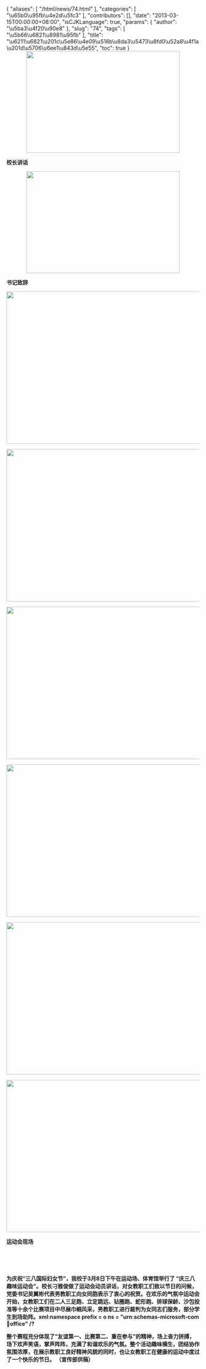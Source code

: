 {
    "aliases": [
        "/html/news/74.html"
    ],
    "categories": [
        "\u65b0\u95fb\u4e2d\u5fc3"
    ],
    "contributors": [],
    "date": "2013-03-15T00:00:00+08:00",
    "isCJKLanguage": true,
    "params": {
        "author": "\u5ba3\u4f20\u90e8"
    },
    "slug": "74",
    "tags": [
        "\u5b66\u6821\u8981\u95fb"
    ],
    "title": "\u6211\u6821\u201c\u5e86\u4e09\u516b\u8da3\u5473\u8fd0\u52a8\u4f1a\u201d\u5706\u6ee1\u843d\u5e55",
    "toc": true
}
**<img
    src="https://cdn.tfls.online/mirror/full/074bd54c8f291776e545086fa9951858b72cfb63.jpg"
    style="display:block;margin-left:auto;margin-right:auto;"
    decoding="async"
    fetchpriority="auto"
    loading="lazy"
    height="265"
    width="400"
/>**

**校长讲话**

**<img
    src="https://cdn.tfls.online/mirror/full/1f24759dfc39fc732206b3133e0fd1523d1e4a23.jpg"
    style="display:block;margin-left:auto;margin-right:auto;"
    decoding="async"
    fetchpriority="auto"
    loading="lazy"
    height="265"
    width="400"
/>**

**书记致辞**

**<img
    src="https://cdn.tfls.online/mirror/full/9fa5b57008e0aaf6ebd9cdc7cbcb8e19120f45d1.jpg"
    style="display:block;margin-left:auto;margin-right:auto;"
    decoding="async"
    fetchpriority="auto"
    loading="lazy"
    height="397"
    width="600"
/>**

**<img
    src="https://cdn.tfls.online/mirror/full/11a3b8cafe96ccad412c53b0d3db9f55dd8f62b9.jpg"
    style="display:block;margin-left:auto;margin-right:auto;"
    decoding="async"
    fetchpriority="auto"
    loading="lazy"
    height="397"
    width="600"
/>**

**<img
    src="https://cdn.tfls.online/mirror/full/dd8b7b0736a2cc50af388a224f56a5748e91acef.jpg"
    style="display:block;margin-left:auto;margin-right:auto;"
    decoding="async"
    fetchpriority="auto"
    loading="lazy"
    height="397"
    width="600"
/>**

**<img
    src="https://cdn.tfls.online/mirror/full/8681693c800e7bb40a3c8dfcc96b0aee289bbc41.jpg"
    style="display:block;margin-left:auto;margin-right:auto;"
    decoding="async"
    fetchpriority="auto"
    loading="lazy"
    height="397"
    width="600"
/>**

**<img
    src="https://cdn.tfls.online/mirror/full/9395ecb27bba6753f6c6b0faa0831c7d7d3f6b4f.jpg"
    style="display:block;margin-left:auto;margin-right:auto;"
    decoding="async"
    fetchpriority="auto"
    loading="lazy"
    height="397"
    width="600"
/>**

**<img
    src="https://cdn.tfls.online/mirror/full/e5622b848a8365275a11f39e7fa982e1d89ae479.jpg"
    style="display:block;margin-left:auto;margin-right:auto;"
    decoding="async"
    fetchpriority="auto"
    loading="lazy"
    height="397"
    width="600"
/>**

**运动会现场**

 

 

**为庆祝“三八国际妇女节”，我校于3月8日下午在运动场、体育馆举行了 “庆三八趣味运动会”。校长刁雅俊做了运动会动员讲话，对女教职工们致以节日的问候，党委书记吴翼彬代表男教职工向女同胞表示了衷心的祝贺。在欢乐的气氛中运动会开始，女教职工们在二人三足跑、立定跳远、钻圈跑、蛇形跑、排球保龄、沙包投准等十余个比赛项目中尽展巾帼风采，男教职工进行裁判为女同志们服务，部分学生到场助阵。xml:namespace prefix = o ns = "urn:schemas-microsoft-com:office:office" /?**

**整个赛程充分体现了“友谊第一、比赛第二、重在参与”的精神，场上奋力拼搏，场下欢声笑语，掌声阵阵，充满了和谐欢乐的气氛。整个活动趣味横生，团结协作氛围浓厚，在展示教职工良好精神风貌的同时，也让女教职工在健康的运动中度过了一个快乐的节日。 （宣传部供稿）**

